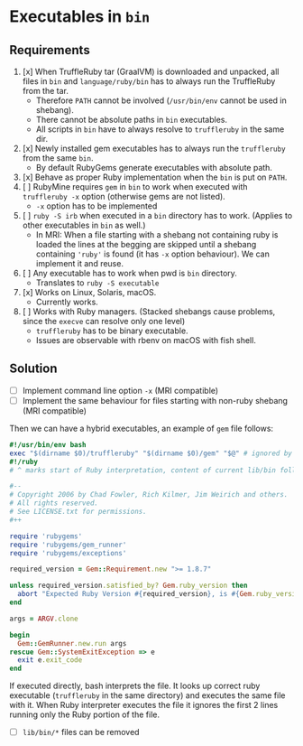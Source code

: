 # Executables in `bin` 

## Requirements

1.  [x] When TruffleRuby tar (GraalVM) is downloaded and unpacked, all files in `bin` and 
    `language/ruby/bin` has to always run the TruffleRuby from the tar. 
    -   Therefore `PATH` cannot be involved (`/usr/bin/env` cannot be used in shebang).
    -   There cannot be absolute paths in `bin` executables.
    -   All scripts in `bin` have to always resolve to `truffleruby` in the same dir.
2.  [x] Newly installed gem executables has to always run the `truffleruby` from the same `bin`. 
    -   By default RubyGems generate executables with absolute path.
3.  [x] Behave as proper Ruby implementation when the `bin` is put on `PATH`.
4.  [ ] RubyMine requires `gem` in `bin` to work when executed with `truffleruby -x` option 
    (otherwise gems are not listed).
    -   `-x` option has to be implemented
5.  [ ] `ruby -S irb` when executed in a `bin` directory has to work. (Applies to other 
    executables in `bin` as well.)
    -   In MRI: When a file starting with a shebang not containing ruby is loaded the lines at 
        the begging are skipped until a shebang containing `'ruby'` is found (it has `-x` 
        option behaviour). We can implement it and reuse.
6.  [ ] Any executable has to work when pwd is `bin` directory.
    -   Translates to `ruby -S executable` 
7.  [x] Works on Linux, Solaris, macOS.
    -   Currently works.
8.  [ ] Works with Ruby managers. (Stacked shebangs cause problems, since the `execve` can 
    resolve only one level)
    -   `truffleruby` has to be binary executable.
    -   Issues are observable with rbenv on macOS with fish shell.

## Solution

-   [ ] Implement command line option `-x` (MRI compatible)
-   [ ] Implement the same behaviour for files starting with non-ruby shebang (MRI compatible)

Then we can have a hybrid executables, an example of `gem` file follows:

```ruby
#!/usr/bin/env bash
exec "$(dirname $0)/truffleruby" "$(dirname $0)/gem" "$@" # ignored by Ruby interpreter
#!/ruby
# ^ marks start of Ruby interpretation, content of current lib/bin follows   

#--
# Copyright 2006 by Chad Fowler, Rich Kilmer, Jim Weirich and others.
# All rights reserved.
# See LICENSE.txt for permissions.
#++

require 'rubygems'
require 'rubygems/gem_runner'
require 'rubygems/exceptions'

required_version = Gem::Requirement.new ">= 1.8.7"

unless required_version.satisfied_by? Gem.ruby_version then
  abort "Expected Ruby Version #{required_version}, is #{Gem.ruby_version}"
end

args = ARGV.clone

begin
  Gem::GemRunner.new.run args
rescue Gem::SystemExitException => e
  exit e.exit_code
end
```

If executed directly, bash interprets the file. It looks up correct ruby executable 
(`truffleruby` in the same directory) and executes the same file with it. When Ruby 
interpreter executes the file it ignores the first 2 lines running only the Ruby 
portion of the file.

-   [ ] `lib/bin/*` files can be removed
